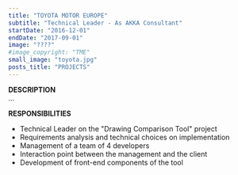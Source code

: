 ```yaml
---
title: "TOYOTA MOTOR EUROPE"
subtitle: "Technical Leader - As AKKA Consultant"
startDate: "2016-12-01"
endDate: "2017-09-01"
image: "????"
#image_copyright: "TME"
small_image: "toyota.jpg"
posts_title: "PROJECTS"
---
```


<b>DESCRIPTION</b><br>
...<br>

<b>RESPONSIBILITIES</b><br>
- Technical Leader on the "Drawing Comparison Tool" project<br>
- Requirements analysis and technical choices on implementation<br>
- Management of a team of 4 developers<br>
- Interaction point between the management and the client<br>
- Development of front-end components of the tool<br>
